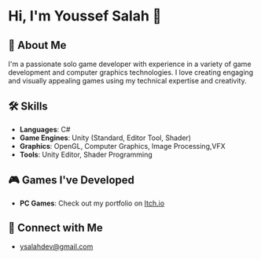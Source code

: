 # Hi, I'm Youssef Salah 👋

## 🚀 About Me
I'm a passionate solo game developer with experience in a variety of game development and computer graphics technologies. I love creating engaging and visually appealing games using my technical expertise and creativity.

## 🛠 Skills
- **Languages**: C#
- **Game Engines**: Unity (Standard, Editor Tool, Shader)
- **Graphics**: OpenGL, Computer Graphics, Image Processing,VFX
- **Tools**: Unity Editor, Shader Programming

## 🎮 Games I've Developed
- **PC Games**: Check out my portfolio on [Itch.io](https://awsaf.itch.io/)

## 🔗 Connect with Me
- [ysalahdev@gmail.com](mailto:ysalahdev@gmail.com) 
